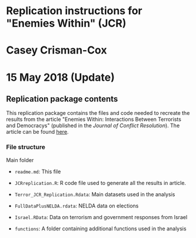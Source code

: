 # Replication instructions for "Enemies Within" (JCR)
# Casey Crisman-Cox 
# 15 May 2018 (Update)



## Replication package contents

This replication package contains the files and code needed to recreate the results from the article "Enemies Within: Interactions Between Terrorists and Democracys" (published in the *Journal of Conflict Resolution*).
The article can be found [here](http://journals.sagepub.com/doi/abs/10.1177/0022002717698819).

### File structure 

Main folder 

- `readme.md`: This file
- `JCRreplication.R`: R code file used to generate all the results in article.
- `Terror_JCR_Replication.Rdata`: Main datasets used in the analysis
- `FullDataPlusNELDA.rdata`: NELDA data on elections 
- `Israel.RData`: Data on terrorism and government responses from Israel

- `functions`: A folder containing additional functions used in the analysis
